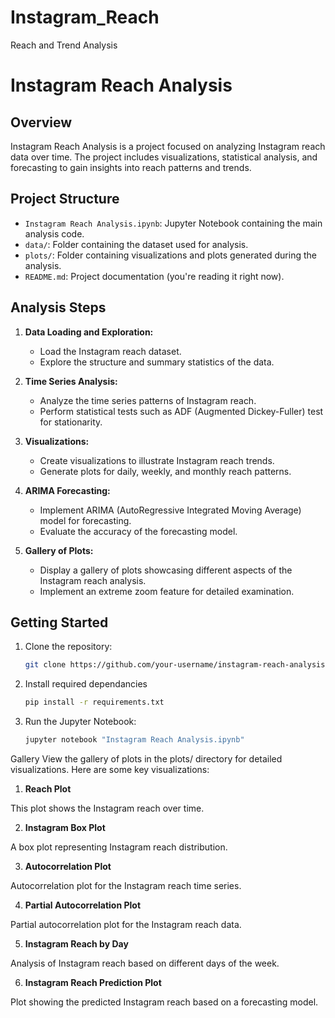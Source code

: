 # Instagram_Reach
Reach and Trend Analysis
# Instagram Reach Analysis

## Overview

Instagram Reach Analysis is a project focused on analyzing Instagram reach data over time. The project includes visualizations, statistical analysis, and forecasting to gain insights into reach patterns and trends.

## Project Structure

- `Instagram Reach Analysis.ipynb`: Jupyter Notebook containing the main analysis code.
- `data/`: Folder containing the dataset used for analysis.
- `plots/`: Folder containing visualizations and plots generated during the analysis.
- `README.md`: Project documentation (you're reading it right now).

## Analysis Steps

1. **Data Loading and Exploration:**
   - Load the Instagram reach dataset.
   - Explore the structure and summary statistics of the data.

2. **Time Series Analysis:**
   - Analyze the time series patterns of Instagram reach.
   - Perform statistical tests such as ADF (Augmented Dickey-Fuller) test for stationarity.

3. **Visualizations:**
   - Create visualizations to illustrate Instagram reach trends.
   - Generate plots for daily, weekly, and monthly reach patterns.

4. **ARIMA Forecasting:**
   - Implement ARIMA (AutoRegressive Integrated Moving Average) model for forecasting.
   - Evaluate the accuracy of the forecasting model.

5. **Gallery of Plots:**
   - Display a gallery of plots showcasing different aspects of the Instagram reach analysis.
   - Implement an extreme zoom feature for detailed examination.

## Getting Started

1. Clone the repository:

   ```bash
   git clone https://github.com/your-username/instagram-reach-analysis.git

2. Install required dependancies  
   ```bash
   pip install -r requirements.txt

3. Run the Jupyter Notebook:
   ```bash
   jupyter notebook "Instagram Reach Analysis.ipynb"

Gallery
View the gallery of plots in the plots/ directory for detailed visualizations. Here are some key visualizations:

1. **Reach Plot**

This plot shows the Instagram reach over time.

2. **Instagram Box Plot**

A box plot representing Instagram reach distribution.

3. **Autocorrelation Plot**

Autocorrelation plot for the Instagram reach time series.

4. **Partial Autocorrelation Plot**

Partial autocorrelation plot for the Instagram reach data.

5. **Instagram Reach by Day**

Analysis of Instagram reach based on different days of the week.

6. **Instagram Reach Prediction Plot**

Plot showing the predicted Instagram reach based on a forecasting model.
